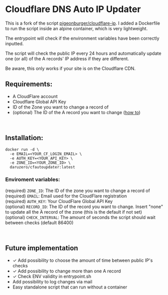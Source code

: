 # Cloudflare DNS Auto IP Updater


This is a fork of the script [pigeonburger/cloudflare-ip](https://github.com/pigeonburger/cloudflare-ip). I added a Dockerfile to run the script inside an alpine container, which is very lightweight.

The entrypoint will check if the environment variables have been correctly inputted.

The script will check the public IP every 24 hours and automatically update one (or all) of the A records' IP address if they are different.

Be aware, this only works if your site is on the Cloudflare CDN.

## Requirements:

  - A CloudFlare account
  - Cloudflare Global API Key
  - ID of the Zone you want to change a record of
  - (optional) The ID of the A record you want to change ([how to](https://api.cloudflare.com/#dns-records-for-a-zone-list-dns-records))
  
</br>

## Installation:

```
docker run -d \
  -e EMAIL=<YOUR_CF_LOGIN_EMAIL> \
  -e AUTH_KEY=<YOUR_API_KEY> \
  -e ZONE_ID=<YOUR_ZONE_ID> \
  daruzero/cfautoupdater:latest
```
### Enviroment variables:

(required) `ZONE_ID`: The ID of the zone you want to change a record of  
(required) `EMAIL`: Email used for the CloudFlare registration  
(required) `AUTH_KEY`: Your CloudFlare Global API Key  
(optional) `RECORD_ID`: The ID of the record you want to change. Insert "none" to update all the A record of the zone (this is the default if not set)  
(optional) `CHECK_INTERVAL`: The amount of seconds the script should wait between checks (default 86400)  

</br>

## Future implementation
- ✓ Add possibility to choose the amount of time between public IP's checks
- ✓ Add possibility to change more than one A record
- ✓ Check ENV validity in entrypoint.sh
- Add possibility to log changes via mail
- Easy standalone script that can run without a container